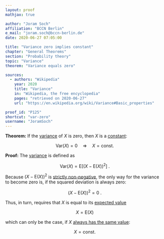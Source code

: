 ```yaml
---
layout: proof
mathjax: true

author: "Joram Soch"
affiliation: "BCCN Berlin"
e_mail: "joram.soch@bccn-berlin.de"
date: 2020-06-27 07:05:00

title: "Variance zero implies constant"
chapter: "General Theorems"
section: "Probability theory"
topic: "Variance"
theorem: "Variance equals zero"

sources:
  - authors: "Wikipedia"
    year: 2020
    title: "Variance"
    in: "Wikipedia, the free encyclopedia"
    pages: "retrieved on 2020-06-27"
    url: "https://en.wikipedia.org/wiki/Variance#Basic_properties"

proof_id: "P125"
shortcut: "var-zero"
username: "JoramSoch"
---
```



**Theorem:** If the [variance](/D/var) of $X$ is zero, then $X$ is a [constant](/D/const):

$$ \label{eq:var-zero}
\mathrm{Var}(X) = 0 \quad \Rightarrow \quad X = \text{const.}
$$


**Proof:** The [variance](/D/var) is defined as

$$ \label{eq:var}
\mathrm{Var}(X) = \mathrm{E}\left[ (X-\mathrm{E}(X))^2 \right] \; .
$$

Because $(X-\mathrm{E}(X))^2$ is [strictly non-negative](/P/mean-nonneg), the only way for the variance to become zero is, if the squared deviation is always zero:

$$ \label{eq:sqr-dev-zero}
(X-\mathrm{E}(X))^2 = 0 \; .
$$

Thus, in turn, requires that $X$ is equal to its [expected value](/D/mean)

$$ \label{eq:X-eq-E-X}
X = \mathrm{E}(X)
$$

which can only be the case, if $X$ [always has the same value](/D/const):

$$ \label{eq:X-const}
X = \text{const.}
$$
